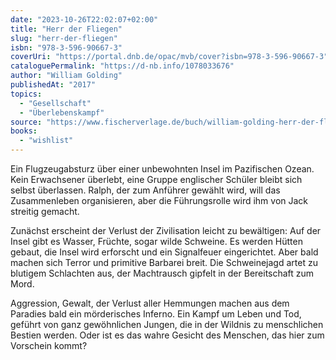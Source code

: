```yaml
---
date: "2023-10-26T22:02:07+02:00"
title: "Herr der Fliegen"
slug: "herr-der-fliegen"
isbn: "978-3-596-90667-3"
coverUri: "https://portal.dnb.de/opac/mvb/cover?isbn=978-3-596-90667-3"
cataloguePermalink: "https://d-nb.info/1078033676"
author: "William Golding"
publishedAt: "2017"
topics:
  - "Gesellschaft"
  - "Überlebenskampf"
source: "https://www.fischerverlage.de/buch/william-golding-herr-der-fliegen-9783596906673"
books:
  - "wishlist"
---
```

Ein Flugzeugabsturz über einer unbewohnten Insel im Pazifischen Ozean. Kein
Erwachsener überlebt, eine Gruppe englischer Schüler bleibt sich selbst
überlassen. Ralph, der zum Anführer gewählt wird, will das Zusammenleben
organisieren, aber die Führungsrolle wird ihm von Jack streitig gemacht.

Zunächst erscheint der Verlust der Zivilisation leicht zu bewältigen: Auf der
Insel gibt es Wasser, Früchte, sogar wilde Schweine. Es werden Hütten gebaut,
die Insel wird erforscht und ein Signalfeuer eingerichtet. Aber bald machen
sich Terror und primitive Barbarei breit. Die Schweinejagd artet zu blutigem
Schlachten aus, der Machtrausch gipfelt in der Bereitschaft zum Mord.

Aggression, Gewalt, der Verlust aller Hemmungen machen aus dem Paradies bald
ein mörderisches Inferno. Ein Kampf um Leben und Tod, geführt von ganz
gewöhnlichen Jungen, die in der Wildnis zu menschlichen Bestien werden. Oder
ist es das wahre Gesicht des Menschen, das hier zum Vorschein kommt?